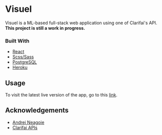 # Visuel
Visuel is a ML-based full-stack web application using one of Clarifai's API. <br/> 
**This project is still a work in progress.**

### Built With
  - [React](https://reactjs.org/)
  - [Scss/Sass](https://sass-lang.com/)
  - [PostgreSQL](https://www.postgresql.org/)
  - [Heroku](https://www.heroku.com/)

## Usage
To visit the latest live version of the app, go to this [link]().

## Acknowledgements
  - [Andrei Neagoie](https://github.com/aneagoie)
  - [Clarifai APIs](https://www.clarifai.com/computer-vision)

